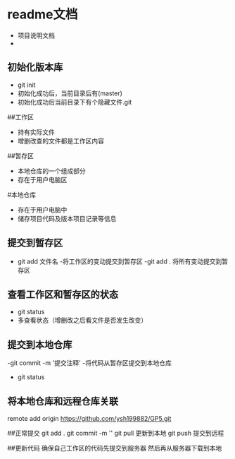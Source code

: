 # readme文档
- 项目说明文档
- 


## 初始化版本库
- git init
- 初始化成功后，当前目录后有(master)
- 初始化成功后当前目录下有个隐藏文件.git


##工作区
- 持有实际文件
- 增删改查的文件都是工作区内容

##暂存区
- 本地仓库的一个组成部分
- 存在于用户电脑区

#本地仓库
- 存在于用户电脑中
- 储存项目代码及版本项目记录等信息


## 提交到暂存区
- git add 文件名
-将工作区的变动提交到暂存区
-git add . 将所有变动提交到暂存区

## 查看工作区和暂存区的状态
- git status
- 多查看状态（增删改之后看文件是否发生改变）

## 提交到本地仓库
-git commit -m '提交注释'
-将代码从暂存区提交到本地仓库
- git status 

## 将本地仓库和远程仓库关联
remote add origin https://github.com/ysh199882/GP5.git


##正常提交
git add .
git commit -m ''
git pull 更新到本地
git push 提交到远程

##更新代码
确保自己工作区的代码先提交到服务器
然后再从服务器下载到本地



